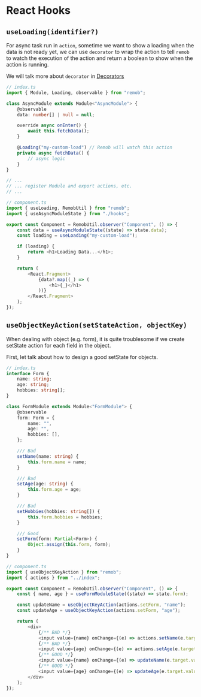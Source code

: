 # React Hooks

## `useLoading(identifier?)`

For async task run in `action`, sometime we want to show a loading when the data is not ready yet, we can use `decorator` to wrap the action to tell `remob` to watch the execution of the action and return a boolean to show when the action is running.

We will talk more about `decorator` in [Decorators](./decorators.md)

```ts
// index.ts
import { Module, Loading, observable } from "remob";

class AsyncModule extends Module<"AsyncModule"> {
    @observable
    data: number[] | null = null;

    override async onEnter() {
        await this.fetchData();
    }

    @Loading("my-custom-load") // Remob will watch this action
    private async fetchData() {
        // async logic
    }
}

// ...
// ... register Module and export actions, etc.
// ...

// component.ts
import { useLoading, RemobUtil } from "remob";
import { useAsyncModuleState } from "./hooks";

export const Component = RemobUtil.observer("Component", () => {
    const data = useAsyncModuleState((state) => state.data);
    const loading = useLoading("my-custom-load");

    if (loading) {
        return <h1>Loading Data...</h1>;
    }

    return (
        <React.Fragment>
            {data?.map((_) => (
                <h1>{_}</h1>
            ))}
        </React.Fragment>
    );
});
```

## `useObjectKeyAction(setStateAction, objectKey)`

When dealing with object (e.g. form), it is quite troublesome if we create setState action for each field in the object.

First, let talk about how to design a good setState for objects.

```ts
// index.ts
interface Form {
    name: string;
    age: string;
    hobbies: string[];
}

class FormModule extends Module<"FormModule"> {
    @observable
    form: Form = {
        name: "",
        age: "",
        hobbies: [],
    };

    /// Bad
    setName(name: string) {
        this.form.name = name;
    }

    /// Bad
    setAge(age: string) {
        this.form.age = age;
    }

    /// Bad
    setHobbies(hobbies: string[]) {
        this.form.hobbies = hobbies;
    }

    /// Good
    setForm(form: Partial<Form>) {
        Object.assign(this.form, form);
    }
}

// component.ts
import { useObjectKeyAction } from "remob";
import { actions } from "../index";

export const Component = RemobUtil.observer("Component", () => {
    const { name, age } = useFormModuleState((state) => state.form);

    const updateName = useObjectKeyAction(actions.setForm, "name");
    const updateAge = useObjectKeyAction(actions.setForm, "age");

    return (
        <div>
            {/** BAD */}
            <input value={name} onChange={(e) => actions.setName(e.target.value)} />
            {/** BAD */}
            <input value={age} onChange={(e) => actions.setAge(e.target.value)} />
            {/** GOOD */}
            <input value={name} onChange={(e) => updateName(e.target.value)} />
            {/** GOOD */}
            <input value={age} onChange={(e) => updateAge(e.target.value)} />
        </div>
    );
});
```
